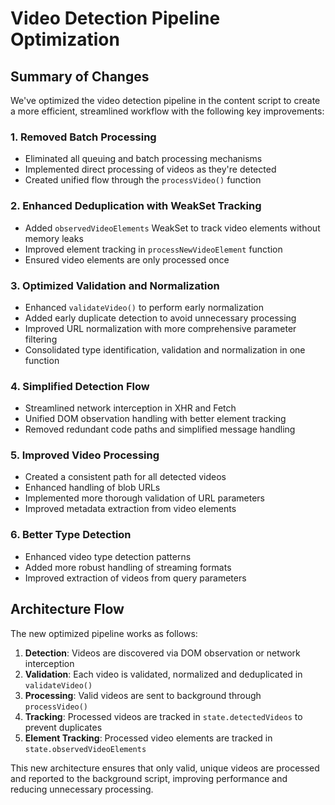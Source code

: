 # Video Detection Pipeline Optimization

## Summary of Changes

We've optimized the video detection pipeline in the content script to create a more efficient, streamlined workflow with the following key improvements:

### 1. Removed Batch Processing

- Eliminated all queuing and batch processing mechanisms
- Implemented direct processing of videos as they're detected
- Created unified flow through the `processVideo()` function

### 2. Enhanced Deduplication with WeakSet Tracking

- Added `observedVideoElements` WeakSet to track video elements without memory leaks
- Improved element tracking in `processNewVideoElement` function
- Ensured video elements are only processed once

### 3. Optimized Validation and Normalization

- Enhanced `validateVideo()` to perform early normalization
- Added early duplicate detection to avoid unnecessary processing
- Improved URL normalization with more comprehensive parameter filtering
- Consolidated type identification, validation and normalization in one function

### 4. Simplified Detection Flow

- Streamlined network interception in XHR and Fetch
- Unified DOM observation handling with better element tracking
- Removed redundant code paths and simplified message handling

### 5. Improved Video Processing

- Created a consistent path for all detected videos
- Enhanced handling of blob URLs
- Implemented more thorough validation of URL parameters
- Improved metadata extraction from video elements

### 6. Better Type Detection

- Enhanced video type detection patterns
- Added more robust handling of streaming formats
- Improved extraction of videos from query parameters

## Architecture Flow

The new optimized pipeline works as follows:

1. **Detection**: Videos are discovered via DOM observation or network interception
2. **Validation**: Each video is validated, normalized and deduplicated in `validateVideo()`
3. **Processing**: Valid videos are sent to background through `processVideo()`
4. **Tracking**: Processed videos are tracked in `state.detectedVideos` to prevent duplicates
5. **Element Tracking**: Processed video elements are tracked in `state.observedVideoElements`

This new architecture ensures that only valid, unique videos are processed and reported to the background script, improving performance and reducing unnecessary processing.
